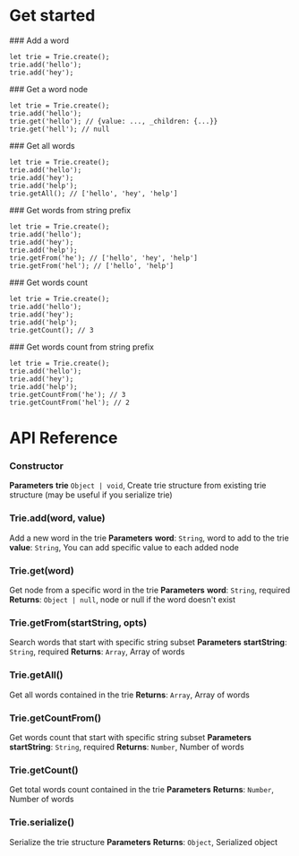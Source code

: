 # Get started

### Add a word

```
let trie = Trie.create();
trie.add('hello');
trie.add('hey');
```

### Get a word node

```
let trie = Trie.create();
trie.add('hello');
trie.get('hello'); // {value: ..., _children: {...}}
trie.get('hell'); // null
```

### Get all words

```
let trie = Trie.create();
trie.add('hello');
trie.add('hey');
trie.add('help');
trie.getAll(); // ['hello', 'hey', 'help']
```

### Get words from string prefix

```
let trie = Trie.create();
trie.add('hello');
trie.add('hey');
trie.add('help');
trie.getFrom('he'); // ['hello', 'hey', 'help']
trie.getFrom('hel'); // ['hello', 'help']
```

### Get words count

```
let trie = Trie.create();
trie.add('hello');
trie.add('hey');
trie.add('help');
trie.getCount(); // 3
```

### Get words count from string prefix

```
let trie = Trie.create();
trie.add('hello');
trie.add('hey');
trie.add('help');
trie.getCountFrom('he'); // 3
trie.getCountFrom('hel'); // 2
```



# API Reference

### Constructor
**Parameters**
**trie** `Object | void`, Create trie structure from existing trie structure (may be useful if you serialize trie)


### Trie.add(word, value) 
Add a new word in the trie
**Parameters**
**word**: `String`, word to add to the trie
**value**: `String`, You can add specific value to each added node  


### Trie.get(word) 

Get node from a specific word in the trie
**Parameters**
**word**: `String`, required
**Returns**: `Object | null`, node or null if the word doesn't exist


### Trie.getFrom(startString, opts) 
Search words that start with specific string subset
**Parameters**
**startString**: `String`, required
**Returns**: `Array`, Array of words


### Trie.getAll() 
Get all words contained in the trie
**Returns**: `Array`, Array of words


### Trie.getCountFrom() 
Get words count that start with specific string subset
**Parameters**
**startString**: `String`, required
**Returns**: `Number`, Number of words


### Trie.getCount() 
Get total words count contained in the trie
**Parameters**
**Returns**: `Number`, Number of words


### Trie.serialize() 
Serialize the trie structure
**Parameters**
**Returns**: `Object`, Serialized object
